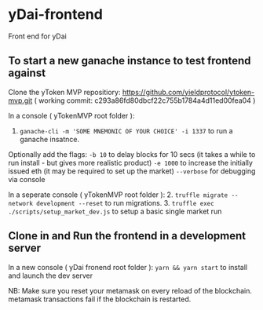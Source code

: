 # yDai-frontend
Front end for yDai 

## To start a new ganache instance to test frontend against

Clone the yToken MVP repositiory: https://github.com/yieldprotocol/ytoken-mvp.git
( working commit: c293a86fd80dbcf22c755b1784a4d11ed00fea04 )

In a console ( yTokenMVP root folder ):
1. `ganache-cli -m 'SOME MNEMONIC OF YOUR CHOICE' -i 1337` to run a ganache insatnce.

Optionally add the flags:
`-b 10` to delay blocks for 10 secs (it takes a while to run install - but gives more realistic product)
`-e 1000` to increase the initially issued eth (it may be required to set up the market)
`--verbose` for debugging via console

In a seperate console ( yTokenMVP root folder ):
2. `truffle migrate --network development --reset` to run migrations.
3. `truffle exec ./scripts/setup_market_dev.js` to setup a basic single market run


## Clone in and Run the frontend in a development server

In a new console ( yDai fronend root folder ):
`yarn && yarn start` to install and launch the dev server

NB: Make sure you reset your metamask on every reload of the blockchain. metamask transactions fail if the blockchain is restarted. 